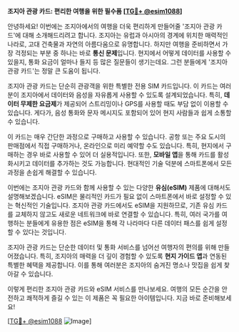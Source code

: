**조지아 관광 카드: 편리한 여행을 위한 필수품 [[TG💪+ @esim1088](https://t.me/s/esim1088)]**

안녕하세요! 이번에는 조지아에서의 여행을 더욱 편리하게 만들어줄 '조지아 관광 카드'에 대해 소개해드리려고 합니다. 조지아는 유럽과 아시아의 경계에 위치한 매력적인 나라로, 고대 건축물과 자연의 아름다움으로 유명합니다. 하지만 여행을 준비하면서 가장 걱정되는 부분 중 하나는 바로 **통신 문제**입니다. 현지에서 어떻게 데이터를 사용할 수 있을지, 통화 요금이 얼마나 들지 등 많은 질문들이 생기는데요. 그런 분들에게 '조지아 관광 카드'는 정말 큰 도움이 됩니다.

조지아 관광 카드는 단순히 관광객을 위한 특별한 전용 SIM 카드입니다. 이 카드는 여러분이 조지아에서 데이터와 음성을 자유롭게 사용할 수 있도록 설계되었습니다. 특히, **데이터 무제한 요금제**가 제공되어 스트리밍이나 GPS를 사용할 때도 부담 없이 이용할 수 있습니다. 게다가, 음성 통화와 문자 메시지도 포함되어 있어 현지 사람들과 쉽게 소통할 수 있습니다.

이 카드는 매우 간단한 과정으로 구매하고 사용할 수 있습니다. 공항 또는 주요 도시의 판매점에서 직접 구매하거나, 온라인으로 미리 예약할 수도 있습니다. 특히, 현지에서 구매하는 경우 바로 사용할 수 있어 더 실용적입니다. 또한, **모바일 앱**을 통해 카드를 활성화시키고 데이터를 추가하는 것도 가능합니다. 현대적인 기술 덕분에 스마트폰에서 모든 과정을 손쉽게 해결할 수 있습니다.

이번에는 조지아 관광 카드와 함께 사용할 수 있는 다양한 **유심(eSIM)** 제품에 대해서도 설명해보겠습니다. eSIM은 물리적인 카드가 필요 없이 스마트폰에서 바로 설정할 수 있는 혁신적인 기술입니다. 조지아 관광 카드에서도 eSIM을 지원하므로, 기존 유심 카드를 교체하지 않고도 새로운 네트워크에 바로 연결할 수 있습니다. 특히, 여러 국가를 여행하는 분들에게 유용한 점은 eSIM을 통해 각 나라마다 다른 데이터 패스를 쉽게 설정할 수 있다는 것입니다.

조지아 관광 카드는 단순한 데이터 및 통화 서비스를 넘어선 여행자의 편의를 위해 만들어졌습니다. 특히, 조지아의 매력을 더 깊이 경험할 수 있도록 **현지 가이드 앱**과 연동된 특별한 혜택을 제공합니다. 이를 통해 여러분은 조지아의 숨겨진 명소나 맛집을 쉽게 찾아갈 수 있습니다.

이렇게 편리한 조지아 관광 카드와 eSIM 서비스를 만나보세요. 여행의 모든 순간을 안전하고 쾌적하게 즐길 수 있는 이 제품은 꼭 필요한 아이템입니다. 지금 바로 준비해보세요! 

[[TG💪+ @esim1088](https://t.me/s/esim1088) ![Image](https://i.postimg.cc/Y0z9fWf4/image.png)]